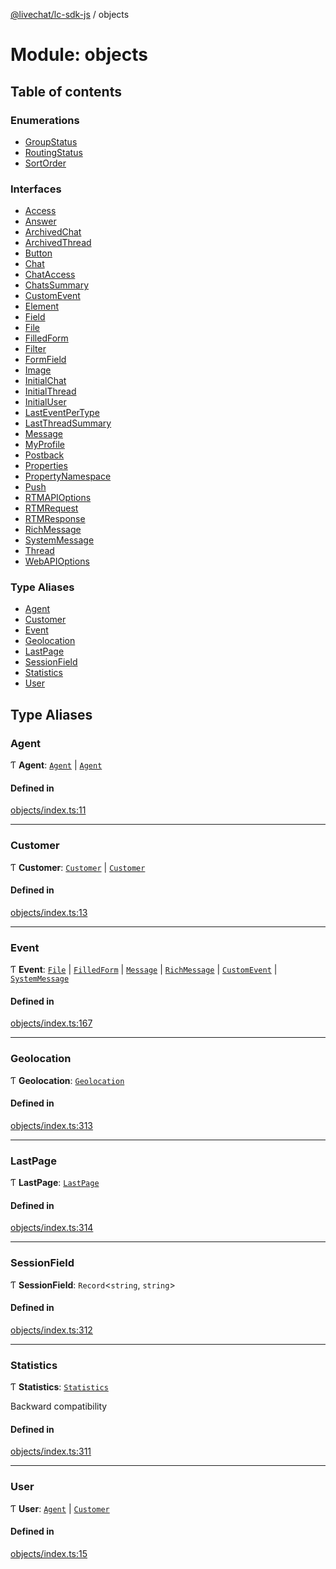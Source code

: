 [@livechat/lc-sdk-js](../README.md) / objects

# Module: objects

## Table of contents

### Enumerations

- [GroupStatus](../enums/objects.GroupStatus.md)
- [RoutingStatus](../enums/objects.RoutingStatus.md)
- [SortOrder](../enums/objects.SortOrder.md)

### Interfaces

- [Access](../interfaces/objects.Access.md)
- [Answer](../interfaces/objects.Answer.md)
- [ArchivedChat](../interfaces/objects.ArchivedChat.md)
- [ArchivedThread](../interfaces/objects.ArchivedThread.md)
- [Button](../interfaces/objects.Button.md)
- [Chat](../interfaces/objects.Chat.md)
- [ChatAccess](../interfaces/objects.ChatAccess.md)
- [ChatsSummary](../interfaces/objects.ChatsSummary.md)
- [CustomEvent](../interfaces/objects.CustomEvent.md)
- [Element](../interfaces/objects.Element.md)
- [Field](../interfaces/objects.Field.md)
- [File](../interfaces/objects.File.md)
- [FilledForm](../interfaces/objects.FilledForm.md)
- [Filter](../interfaces/objects.Filter.md)
- [FormField](../interfaces/objects.FormField.md)
- [Image](../interfaces/objects.Image.md)
- [InitialChat](../interfaces/objects.InitialChat.md)
- [InitialThread](../interfaces/objects.InitialThread.md)
- [InitialUser](../interfaces/objects.InitialUser.md)
- [LastEventPerType](../interfaces/objects.LastEventPerType.md)
- [LastThreadSummary](../interfaces/objects.LastThreadSummary.md)
- [Message](../interfaces/objects.Message.md)
- [MyProfile](../interfaces/objects.MyProfile.md)
- [Postback](../interfaces/objects.Postback.md)
- [Properties](../interfaces/objects.Properties.md)
- [PropertyNamespace](../interfaces/objects.PropertyNamespace.md)
- [Push](../interfaces/objects.Push.md)
- [RTMAPIOptions](../interfaces/objects.RTMAPIOptions.md)
- [RTMRequest](../interfaces/objects.RTMRequest.md)
- [RTMResponse](../interfaces/objects.RTMResponse.md)
- [RichMessage](../interfaces/objects.RichMessage.md)
- [SystemMessage](../interfaces/objects.SystemMessage.md)
- [Thread](../interfaces/objects.Thread.md)
- [WebAPIOptions](../interfaces/objects.WebAPIOptions.md)

### Type Aliases

- [Agent](objects.md#agent)
- [Customer](objects.md#customer)
- [Event](objects.md#event)
- [Geolocation](objects.md#geolocation)
- [LastPage](objects.md#lastpage)
- [SessionField](objects.md#sessionfield)
- [Statistics](objects.md#statistics)
- [User](objects.md#user)

## Type Aliases

### Agent

Ƭ **Agent**: [`Agent`](../interfaces/agent_structures.Agent.md) \| [`Agent`](../interfaces/customer_structures.Agent.md)

#### Defined in

[objects/index.ts:11](https://github.com/livechat/lc-sdk-js/blob/a3fdde0/src/objects/index.ts#L11)

___

### Customer

Ƭ **Customer**: [`Customer`](../interfaces/agent_structures.Customer.md) \| [`Customer`](../interfaces/customer_structures.Customer.md)

#### Defined in

[objects/index.ts:13](https://github.com/livechat/lc-sdk-js/blob/a3fdde0/src/objects/index.ts#L13)

___

### Event

Ƭ **Event**: [`File`](../interfaces/objects.File.md) \| [`FilledForm`](../interfaces/objects.FilledForm.md) \| [`Message`](../interfaces/objects.Message.md) \| [`RichMessage`](../interfaces/objects.RichMessage.md) \| [`CustomEvent`](../interfaces/objects.CustomEvent.md) \| [`SystemMessage`](../interfaces/objects.SystemMessage.md)

#### Defined in

[objects/index.ts:167](https://github.com/livechat/lc-sdk-js/blob/a3fdde0/src/objects/index.ts#L167)

___

### Geolocation

Ƭ **Geolocation**: [`Geolocation`](../interfaces/agent_structures.Geolocation.md)

#### Defined in

[objects/index.ts:313](https://github.com/livechat/lc-sdk-js/blob/a3fdde0/src/objects/index.ts#L313)

___

### LastPage

Ƭ **LastPage**: [`LastPage`](../interfaces/agent_structures.LastPage.md)

#### Defined in

[objects/index.ts:314](https://github.com/livechat/lc-sdk-js/blob/a3fdde0/src/objects/index.ts#L314)

___

### SessionField

Ƭ **SessionField**: `Record`<`string`, `string`\>

#### Defined in

[objects/index.ts:312](https://github.com/livechat/lc-sdk-js/blob/a3fdde0/src/objects/index.ts#L312)

___

### Statistics

Ƭ **Statistics**: [`Statistics`](../interfaces/agent_structures.Statistics.md)

Backward compatibility

#### Defined in

[objects/index.ts:311](https://github.com/livechat/lc-sdk-js/blob/a3fdde0/src/objects/index.ts#L311)

___

### User

Ƭ **User**: [`Agent`](objects.md#agent) \| [`Customer`](objects.md#customer)

#### Defined in

[objects/index.ts:15](https://github.com/livechat/lc-sdk-js/blob/a3fdde0/src/objects/index.ts#L15)
